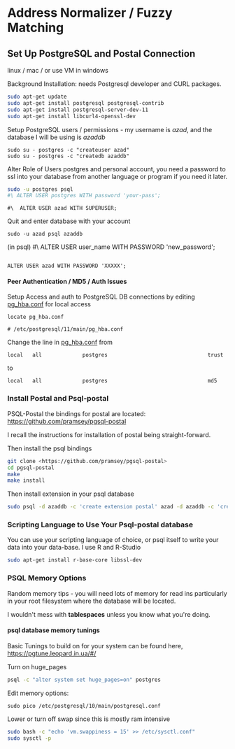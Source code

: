 # Address Normalizer / Fuzzy Matching 

## Set Up PostgreSQL and Postal Connection

linux / mac / or use VM in windows

Background Installation: needs Postgresql developer and CURL packages.

```bash
sudo apt-get update
sudo apt-get install postgresql postgresql-contrib
sudo apt-get install postgresql-server-dev-11
sudo apt-get install libcurl4-openssl-dev

```

Setup PostgreSQL users / permissions - my username is *azad*, and the database I will be using is *azaddb*

```
sudo su - postgres -c "createuser azad"
sudo su - postgres -c "createdb azaddb"
```

Alter Role of Users postgres and personal account, you need a password to ssl into your database from another language or program if you need it later.

```bash
sudo -u postgres psql
#\ ALTER USER postgres WITH password 'your-pass';
```

```
#\  ALTER USER azad WITH SUPERUSER;
```

Quit and enter database with your account

```
sudo -u azad psql azaddb
```

 (in psql) #\ ALTER USER user_name WITH PASSWORD 'new_password';

```psql

ALTER USER azad WITH PASSWORD 'XXXXX';
```



#### Peer Authentication / MD5 / Auth Issues

Setup Access and auth to PostgreSQL DB connections by editing <u>pg_hba.conf</u> for local access

```
locate pg_hba.conf

# /etc/postgresql/11/main/pg_hba.conf

```

Change the line in <u>pg_hba.conf</u> from

```
local   all             postgres                                trust
```

to

```
local   all             postgres                                md5
```



### Install Postal and Psql-postal

PSQL-Postal the bindings for postal are located: <https://github.com/pramsey/pgsql-postal>

I recall the instructions for installation of postal being straight-forward. 

Then install the psql bindings

```bash
git clone <https://github.com/pramsey/pgsql-postal>
cd pgsql-postal
make
make install
```

Then install extension in your psql database

```bash
sudo psql -d azaddb -c 'create extension postal' azad -d azaddb -c 'create extension fuzzystrmatch' 
```



### Scripting Language to Use Your Psql-postal database

You can use your scripting language of choice, or psql itself to write your data into your data-base. I use R and R-Studio

```bash
sudo apt-get install r-base-core libssl-dev
```

  

### PSQL Memory Options

Random memory tips - you will need lots of memory for read ins particularly in your root filesystem where the database will be located. 

I wouldn't mess with **tablespaces** unless you know what you're doing.

#### psql database memory tunings

Basic Tunings to build on for your system can be found here, <https://pgtune.leopard.in.ua/#/>

Turn on huge_pages

```bash
psql -c "alter system set huge_pages=on" postgres
```

 Edit memory options: 

```
sudo pico /etc/postgresql/10/main/postgresql.conf
```

Lower or turn off swap since this is mostly ram intensive

```bash
sudo bash -c "echo 'vm.swappiness = 15' >> /etc/sysctl.conf" 
sudo sysctl -p
```

